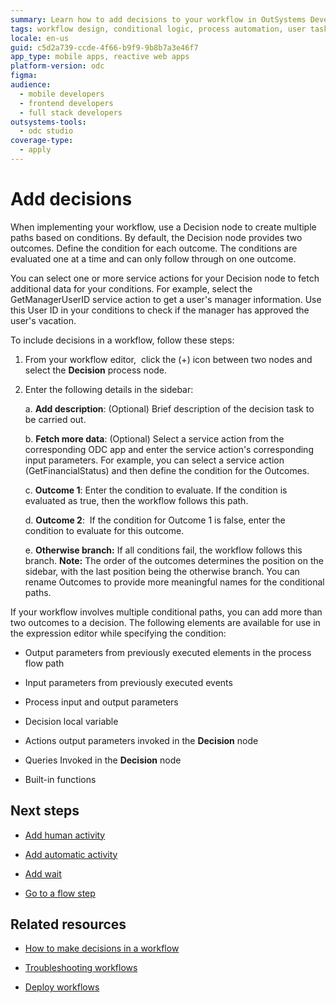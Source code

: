 ```yaml
---
summary: Learn how to add decisions to your workflow in OutSystems Developer Cloud (ODC).
tags: workflow design, conditional logic, process automation, user task management, service actions
locale: en-us
guid: c5d2a739-ccde-4f66-b9f9-9b8b7a3e46f7
app_type: mobile apps, reactive web apps
platform-version: odc
figma:
audience:
  - mobile developers
  - frontend developers
  - full stack developers
outsystems-tools:
  - odc studio
coverage-type:
  - apply
---
```


# Add decisions

When implementing your workflow, use a Decision node to create multiple paths based on conditions. By default, the Decision node provides two outcomes. Define the condition for each outcome. The conditions are evaluated one at a time and can only follow through on one outcome.

You can select one or more service actions for your Decision node to fetch additional data for your conditions. For example, select the GetManagerUserID service action to get a user's manager information. Use this User ID in your conditions to check if the manager has approved the user's vacation.

To include decisions in a workflow, follow these steps:

1. From your workflow editor,  click the (+) icon between two nodes and select the **Decision** process node.

1. Enter the following details in the sidebar:

   a. **Add description**: (Optional) Brief description of the decision task to be carried out.

   b. **Fetch more data**: (Optional) Select a service action from the corresponding ODC app and enter the service action's corresponding input parameters. For example, you can select a service action (GetFinancialStatus) and then define the condition for the Outcomes.

   c. **Outcome 1**: Enter the condition to evaluate. If the condition is evaluated as true, then the workflow follows this path.

   d. **Outcome 2**:  If the condition for Outcome 1 is false, enter the condition to evaluate for this outcome.

   e. **Otherwise branch:** If all conditions fail, the workflow follows this branch. **Note:** The order of the outcomes determines the position on the sidebar, with the last position being the otherwise branch. You can rename Outcomes to provide more meaningful names for the conditional paths.

If your workflow involves multiple conditional paths, you can add more than two outcomes to a decision. The following elements are available for use in the expression editor while specifying the condition:

* Output parameters from previously executed elements in the process flow path

* Input parameters from previously executed events

* Process input and output parameters

* Decision local variable

* Actions output parameters invoked in the **Decision** node

* Queries Invoked in the **Decision** node

* Built-in functions

## Next steps

* [Add human activity](add-human-activity.md)

* [Add automatic activity](add-automatic-activity.md)

* [Add wait](add-wait.md)

* [Go to a flow step](go-to-previous-step.md)

## Related resources

* [How to make decisions in a workflow](https://learn.outsystems.com/training/journeys/building-workflows-in-odc-2690/how-to-make-decisions-in-a-workflow/odc/9492)

* [Troubleshooting workflows](troubleshooting-workflows.md)

* [Deploy workflows](../../deploying-apps/deploy-apps.md)
